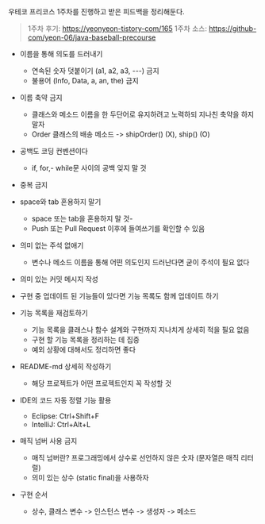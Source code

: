 우테코 프리코스 1주차를 진행하고 받은 피드백을 정리해둔다.
> 1주차 후기: [https://yeonyeon-tistory-com/165](https://yeonyeon-tistory-com/165)
> 1주차 소스: [https://github-com/yeon-06/java-baseball-precourse](https://github-com/yeon-06/java-baseball-precourse)

- 이름을 통해 의도를 드러내기
  - 연속된 숫자 덧붙이기 (a1, a2, a3, ---) 금지
  - 불용어 (Info, Data, a, an, the) 금지

- 이름 축약 금지
  - 클래스와 메소드 이름을 한 두단어로 유지하려고 노력하되 지나친 축약을 하지 말자
  - Order 클래스의 배송 메소드 -> shipOrder() (X), ship() (O)

- 공백도 코딩 컨벤션이다
  - if, for,- while문 사이의 공백 잊지 말 것

- 중복 금지

- space와 tab 혼용하지 말기
  - space 또는 tab을 혼용하지 말 것-
  - Push 또는 Pull Request 이후에 들여쓰기를 확인할 수 있음

- 의미 없는 주석 없애기
  - 변수나 메소드 이름을 통해 어떤 의도인지 드러난다면 굳이 주석이 필요 없다

- 의미 있는 커밋 메시지 작성

- 구현 중 업데이트 된 기능들이 있다면 기능 목록도 함께 업데이트 하기

- 기능 목록을 재검토하기
  - 기능 목록을 클래스나 함수 설계와 구현까지 지나치게 상세히 적을 필요 없음
  - 구현 할 기능 목록을 정리하는 데 집중
  - 예외 상황에 대해서도 정리하면 좋다

- README-md 상세히 작성하기
  - 해당 프로젝트가 어떤 프로젝트인지 꼭 작성할 것

- IDE의 코드 자동 정렬 기능 활용
  - Eclipse: Ctrl+Shift+F
  - IntelliJ: Ctrl+Alt+L

- 매직 넘버 사용 금지
  - 매직 넘버란? 프로그래밍에서 상수로 선언하지 않은 숫자 (문자열은 매직 리터럴)
  - 의미 있는 상수 (static final)을 사용하자

- 구현 순서
  - 상수, 클래스 변수 -> 인스턴스 변수 -> 생성자 -> 메소드